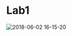 # Lab1

![2018-06-02 16-15-20](https://user-images.githubusercontent.com/22661046/40875482-441301f8-6681-11e8-839f-da349d4b6fb3.png)
